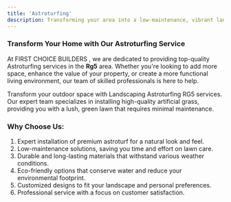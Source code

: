 ```yaml
---
title: 'Astroturfing'
description: Transforming your area into a low-maintenance, vibrant landscape that's perfect for relaxation and recreation.
---
```


### Transform Your Home with Our Astroturfing Service
At FIRST CHOICE BUILDERS , we are dedicated to providing top-quality Astroturfing services in the **Rg5** area. Whether you're looking to add more space, enhance the value of your property, or create a more functional living environment, our team of skilled professionals is here to help.


Transform your outdoor space with Landscaping Astroturfing RG5 services. Our expert team specializes in installing high-quality artificial grass, providing you with a lush, green lawn that requires minimal maintenance.

### Why Choose Us:

1. Expert installation of premium astroturf for a natural look and feel.
2. Low-maintenance solutions, saving you time and effort on lawn care.
3. Durable and long-lasting materials that withstand various weather conditions.
4. Eco-friendly options that conserve water and reduce your environmental footprint.
5. Customized designs to fit your landscape and personal preferences.
6. Professional service with a focus on customer satisfaction.